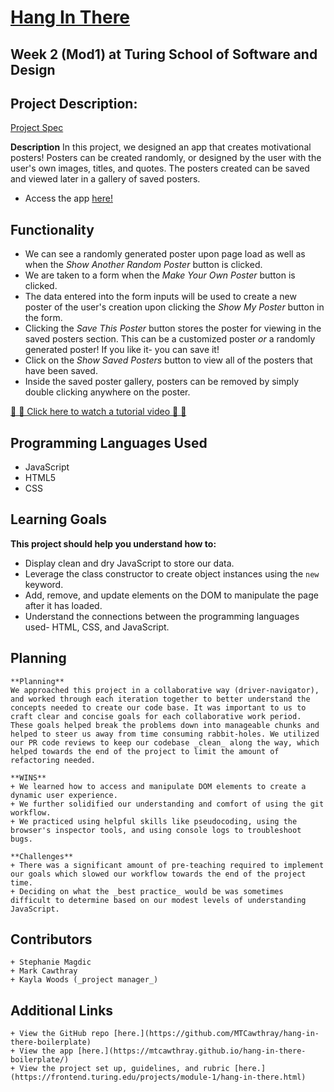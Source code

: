 # [Hang In There](https://frontend.turing.edu/projects/module-1/hang-in-there.html)
## Week 2 (Mod1) at Turing School of Software and Design

## Project Description:
[Project Spec](https://frontend.turing.edu/projects/module-1/hang-in-there.html)

  **Description**
  In this project, we designed an app that creates motivational posters! Posters can be created randomly, or designed by the user with the user's own images, titles, and quotes. The posters created can be saved and viewed later in a gallery of saved posters.

  + Access the app [here!](https://stephaniemagdic.github.io/hang-in-there-boilerplate/)

## Functionality
  + We can see a randomly generated poster upon page load as well as when the _Show Another Random Poster_ button is clicked.
  + We are taken to a form when the _Make Your Own Poster_ button is clicked.
  + The data entered into the form inputs will be used to create a new poster of the user's creation upon clicking the _Show My Poster_ button in the form.
  + Clicking the _Save This Poster_ button stores the poster for viewing in the saved posters section. This can be a customized poster _or_ a randomly generated poster! If you like it- you can save it!
  + Click on the _Show Saved Posters_ button to view all of the posters that have been saved.
  + Inside the saved poster gallery, posters can be removed by simply double clicking anywhere on the poster.

  [🔴 🎥 Click here to watch a tutorial video 🎥 🔴](https://youtu.be/VyuYusAY-UM)

## Programming Languages Used
  + JavaScript
  + HTML5
  + CSS

## Learning Goals

  **This project should help you understand how to:**
  + Display clean and dry JavaScript to store our data.
  + Leverage the class constructor to create object instances using the ```new``` keyword.
  + Add, remove, and update elements on the DOM to manipulate the page after it has loaded.
  + Understand the connections between the programming languages used- HTML, CSS, and JavaScript.

  ## Planning

    **Planning**
    We approached this project in a collaborative way (driver-navigator), and worked through each iteration together to better understand the concepts needed to create our code base. It was important to us to craft clear and concise goals for each collaborative work period. These goals helped break the problems down into manageable chunks and helped to steer us away from time consuming rabbit-holes. We utilized our PR code reviews to keep our codebase _clean_ along the way, which helped towards the end of the project to limit the amount of refactoring needed.

    **WINS**
    + We learned how to access and manipulate DOM elements to create a dynamic user experience.
    + We further solidified our understanding and comfort of using the git workflow.
    + We practiced using helpful skills like pseudocoding, using the browser's inspector tools, and using console logs to troubleshoot bugs.

    **Challenges**
    + There was a significant amount of pre-teaching required to implement our goals which slowed our workflow towards the end of the project time.
    + Deciding on what the _best practice_ would be was sometimes difficult to determine based on our modest levels of understanding JavaScript.

  ## Contributors
  
    + Stephanie Magdic
    + Mark Cawthray
    + Kayla Woods (_project manager_)

  ## Additional Links

    + View the GitHub repo [here.](https://github.com/MTCawthray/hang-in-there-boilerplate)
    + View the app [here.](https://mtcawthray.github.io/hang-in-there-boilerplate/)
    + View the project set up, guidelines, and rubric [here.](https://frontend.turing.edu/projects/module-1/hang-in-there.html)
